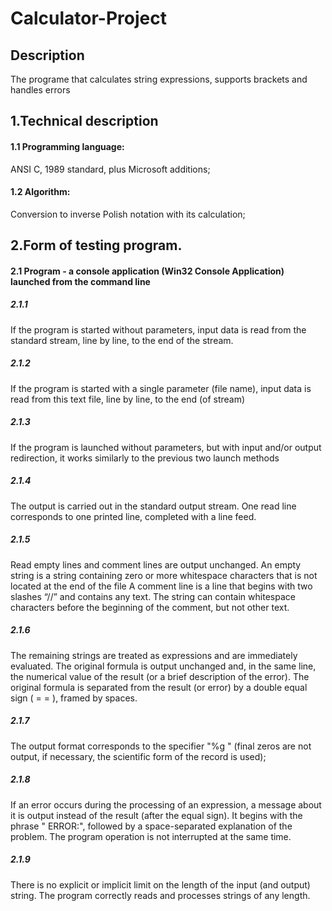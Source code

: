 # Calculator-Project

Description
-----------

The programe that calculates string expressions, supports brackets and handles errors


1.Technical description
---------------------

#### 1.1 Programming language:
  ANSI C, 1989 standard, plus Microsoft additions;
#### 1.2 Algorithm:
  Conversion to inverse Polish notation with its calculation;
  
  
2.Form of testing program.
--------------------------

#### 2.1 Program - a console application (Win32 Console Application) launched from the command line

##### 2.1.1 
  If the program is started without parameters, input data is read from the standard stream, line by line, to the end of the stream.
##### 2.1.2 
  If the program is started with a single parameter (file name), input data is read from this text file, line by line, to the end (of stream)
##### 2.1.3 
  If the program is launched without parameters, but with input and/or output redirection, it works similarly to the previous two launch methods
##### 2.1.4 
  The output is carried out in the standard output stream. One read line corresponds to one printed line, completed with a line feed.
##### 2.1.5 
  Read empty lines and comment lines are output unchanged. An empty string is a string containing zero or more whitespace characters that is not located at the end of the file A comment line is a line that begins with two slashes “//” and contains any text. The string can contain whitespace characters before the beginning of the comment, but not other text.
##### 2.1.6 
  The remaining strings are treated as expressions and are immediately evaluated. The original formula is output unchanged and, in the same line, the numerical value of the result (or a brief description of the error). The original formula is separated from the result (or error) by a double equal sign ( = = ), framed by spaces.
##### 2.1.7 
  The output format corresponds to the specifier "%g " (final zeros are not output, if necessary, the scientific form of the record is used);
##### 2.1.8 
  If an error occurs during the processing of an expression, a message about it is output instead of the result (after the equal sign). It begins with the phrase " ERROR:", followed by a space-separated explanation of the problem. The program operation is not interrupted at the same time.
##### 2.1.9 
  There is no explicit or implicit limit on the length of the input (and output) string. The program correctly reads and processes strings of any length.


